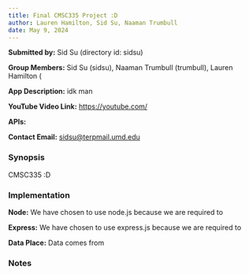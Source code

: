 ```yaml
---
title: Final CMSC335 Project :D
author: Lauren Hamilton, Sid Su, Naaman Trumbull
date: May 9, 2024
---
```


**Submitted by:** Sid Su (directory id: sidsu)

**Group Members:** Sid Su (sidsu), Naaman Trumbull (trumbull), Lauren Hamilton (

**App Description:** idk man

**YouTube Video Link:** https://youtube.com/

**APIs:**

**Contact Email:** sidsu@terpmail.umd.edu

### Synopsis

CMSC335 :D

### Implementation

**Node:** We have chosen to use node.js because we are required to

**Express:** We have chosen to use express.js because we are required to

**Data Place:** Data comes from <place>

### Notes
